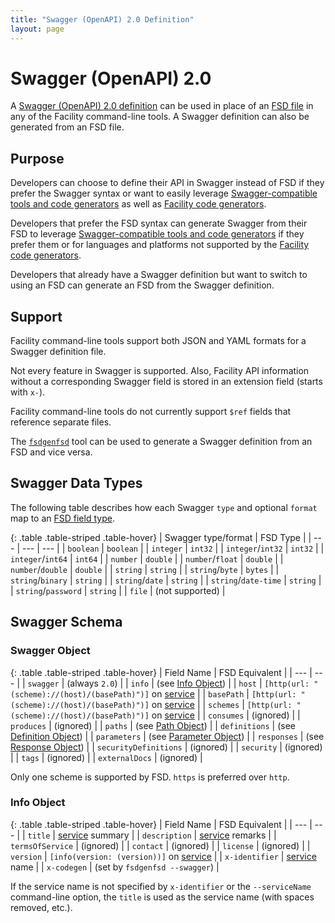```yaml
---
title: "Swagger (OpenAPI) 2.0 Definition"
layout: page
---
```


# Swagger (OpenAPI) 2.0

A [Swagger (OpenAPI) 2.0 definition](http://swagger.io/specification/) can be used in place of an [FSD file](/define/fsd) in any of the Facility command-line tools. A Swagger definition can also be generated from an FSD file.

## Purpose

Developers can choose to define their API in Swagger instead of FSD if they prefer the Swagger syntax or want to easily leverage [Swagger-compatible tools and code generators](http://swagger.io/tools/) as well as [Facility code generators](/generate).

Developers that prefer the FSD syntax can generate Swagger from their FSD to leverage [Swagger-compatible tools and code generators](http://swagger.io/tools/) if they prefer them or for languages and platforms not supported by the [Facility code generators](/generate).

Developers that already have a Swagger definition but want to switch to using an FSD can generate an FSD from the Swagger definition.

## Support

Facility command-line tools support both JSON and YAML formats for a Swagger definition file.

Not every feature in Swagger is supported. Also, Facility API information without a corresponding Swagger field is stored in an extension field (starts with `x-`).

Facility command-line tools do not currently support `$ref` fields that reference separate files.

The [`fsdgenfsd`](/define#fsdgenfsd) tool can be used to generate a Swagger definition from an FSD and vice versa.

## Swagger Data Types

The following table describes how each Swagger `type` and optional `format` map to an [FSD field type](/define/fsd#fields).

{: .table .table-striped .table-hover}
| Swagger type/format | FSD Type |
| --- | --- | --- |
| `boolean` | `boolean` |
| `integer` | `int32` |
| `integer`/`int32` | `int32` |
| `integer`/`int64` | `int64` |
| `number` | `double` |
| `number`/`float` | `double` |
| `number`/`double` | `double` |
| `string` | `string` |
| `string`/`byte` | `bytes` |
| `string`/`binary` | `string` |
| `string`/`date` | `string` |
| `string`/`date-time` | `string` |
| `string`/`password` | `string` |
| `file` |  (not supported) |

## Swagger Schema

### Swagger Object

{: .table .table-striped .table-hover}
| Field Name | FSD Equivalent |
| --- | --- |
| `swagger` | (always `2.0`) |
| `info` | (see [Info Object](#info-object)) |
| `host` | `[http(url: "(scheme)://(host)/(basePath)")]` on [service](/define/fsd#service) |
| `basePath` | `[http(url: "(scheme)://(host)/(basePath)")]` on [service](/define/fsd#service) |
| `schemes` | `[http(url: "(scheme)://(host)/(basePath)")]` on [service](/define/fsd#service) |
| `consumes` | (ignored) |
| `produces` | (ignored) |
| `paths` | (see [Path Object](#path-object)) |
| `definitions` | (see [Definition  Object](#definition-object)) |
| `parameters` | (see [Parameter  Object](#parameter-object)) |
| `responses` | (see [Response  Object](#response-object)) |
| `securityDefinitions` | (ignored) |
| `security` | (ignored) |
| `tags` | (ignored) |
| `externalDocs` | (ignored) |

Only one scheme is supported by FSD. `https` is preferred over `http`.

### Info Object

{: .table .table-striped .table-hover}
| Field Name | FSD Equivalent |
| --- | --- |
| `title` | [service](/define/fsd#service) summary |
| `description` | [service](/define/fsd#service) remarks |
| `termsOfService` | (ignored) |
| `contact` | (ignored) |
| `license` | (ignored) |
| `version` | `[info(version: (version))]` on [service](/define/fsd#service) |
| `x-identifier` | [service](/define/fsd#service) name |
| `x-codegen` | (set by `fsdgenfsd --swagger`) |

If the service name is not specified by `x-identifier` or the `--serviceName` command-line option, the `title` is used as the service name (with spaces removed, etc.).
